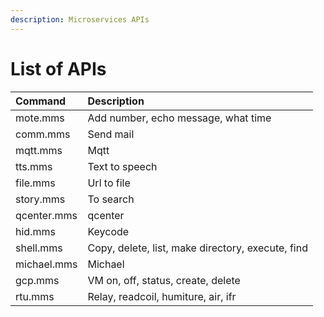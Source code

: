 ```yaml
---
description: Microservices APIs
---
```


# List of APIs

| Command | Description |
| :--- | :--- |
| mote.mms | Add number, echo message, what time |
| comm.mms | Send mail |
| mqtt.mms | Mqtt |
| tts.mms | Text to speech |
| file.mms | Url to file |
| story.mms | To search |
| qcenter.mms | qcenter |
| hid.mms | Keycode |
| shell.mms | Copy, delete, list, make directory, execute, find |
| michael.mms | Michael |
| gcp.mms | VM on, off, status, create, delete |
| rtu.mms | Relay, readcoil, humiture, air, ifr |

